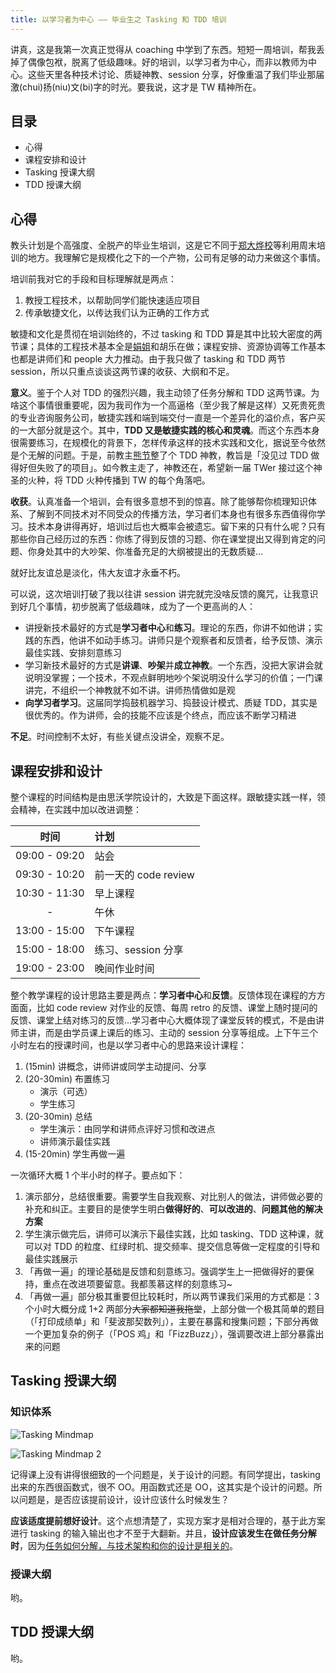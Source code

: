 ```yaml
---
title: 以学习者为中心 —— 毕业生之 Tasking 和 TDD 培训
---
```


讲真，这是我第一次真正觉得从 coaching 中学到了东西。短短一周培训，帮我丢掉了偶像包袱，脱离了低级趣味。好的培训，以学习者为中心，而非以教师为中心。这些天里各种技术讨论、质疑神教、session 分享，好像重温了我们毕业那届激(chui)扬(niu)文(bi)字的时光。要我说，这才是 TW 精神所在。

## 目录

* 心得
* 课程安排和设计
* Tasking 授课大纲
* TDD 授课大纲

## 心得

教头计划是个高强度、全脱产的毕业生培训，这是它不同于[郑大烨校][]等利用周末培训的地方。我理解它是规模化之下的一个产物，公司有足够的动力来做这个事情。

培训前我对它的手段和目标理解就是两点：

1.  教授工程技术，以帮助同学们能快速适应项目
2.  传承敏捷文化，以传达我们认为正确的工作方式

敏捷和文化是贯彻在培训始终的，不过 tasking 和 TDD 算是其中比较大密度的两节课；具体的工程技术基本全是[娟姐][dujuan.in]和胡乐在做；课程安排、资源协调等工作基本也都是讲师们和 people 大力推动。由于我只做了 tasking 和 TDD 两节 session，所以只重点谈谈这两节课的收获、大纲和不足。

**意义**。鉴于个人对 TDD 的强烈兴趣，我主动领了任务分解和 TDD 这两节课。为啥这个事情很重要呢，因为我司作为一个高逼格（至少我了解是这样）又死贵死贵的专业咨询服务公司，敏捷实践和端到端交付一直是一个差异化的溢价点，客户买的一大部分就是这个。其中，**TDD 又是敏捷实践的核心和灵魂**。而这个东西本身很需要练习，在规模化的背景下，怎样传承这样的技术实践和文化，据说至今依然是个无解的问题。于是，前教主[熊节][]整了个 TDD 神教，教旨是「没见过 TDD 做得好但失败了的项目」。如今教主走了，神教还在，希望新一届 TWer 接过这个神圣的火种，将 TDD 火种传播到 TW 的每个角落吧。

**收获**。认真准备一个培训，会有很多意想不到的惊喜。除了能够帮你梳理知识体系、了解到不同技术对不同受众的传播方法，学习者们本身也有很多东西值得你学习。技术本身讲得再好，培训过后也大概率会被遗忘。留下来的只有什么呢？只有那些你自己经历过的东西：你练了得到反馈的习题、你在课堂提出又得到肯定的问题、你身处其中的大吵架、你准备充足的大纲被提出的无数质疑…

就好比友谊总是淡化，伟大友谊才永垂不朽。

可以说，这次培训打破了我以往讲 session 讲完就完没啥反馈的魔咒，让我意识到好几个事情，初步脱离了低级趣味，成为了一个更高尚的人：

* 讲授新技术最好的方式是**学习者中心**和**练习**。理论的东西，你讲不如他讲；实践的东西，他讲不如动手练习。讲师只是个观察者和反馈者，给予反馈、演示最佳实践、安排刻意练习
* 学习新技术最好的方式是**讲课**、**吵架**并**成立神教**。一个东西，没把大家讲会就说明没掌握；一个技术，不观点鲜明地吵个架说明没什么学习的价值；一门课讲完，不组织一个神教就不如不讲。讲师热情做如是观
* **向学习者学习**。这届同学捣鼓机器学习、捣鼓设计模式、质疑 TDD，其实是很优秀的。作为讲师，会的技能不应该是个终点，而应该不断学习精进

**不足**。时间控制不太好，有些关键点没讲全，观察不足。

## 课程安排和设计

整个课程的时间结构是由思沃学院设计的，大致是下面这样。跟敏捷实践一样，领会精神，在实践中加以改进调整：

|     时间      | 计划                 |
| :-----------: | :------------------- |
| 09:00 - 09:20 | 站会                 |
| 09:30 - 10:20 | 前一天的 code review |
| 10:30 - 11:30 | 早上课程             |
|       -       | 午休                 |
| 13:00 - 15:00 | 下午课程             |
| 15:00 - 18:00 | 练习、session 分享   |
| 19:00 - 23:00 | 晚间作业时间         |

整个教学课程的设计思路主要是两点：**学习者中心**和**反馈**。反馈体现在课程的方方面面，比如 code review 对作业的反馈、每周 retro 的反馈、课堂上随时提问的反馈、课堂上结对练习的反馈…学习者中心大概体现了课堂反转的模式，不是由讲师主讲，而是由学员课上课后的练习、主动的 session 分享等组成。上下午三个小时左右的授课时间，也是以学习者中心的思路来设计课程：

1.  (15min) 讲概念，讲师讲或同学主动提问、分享
2.  (20-30min) 布置练习
    * 演示（可选）
    * 学生练习
3.  (20-30min) 总结
    * 学生演示：由同学和讲师点评好习惯和改进点
    * 讲师演示最佳实践
4.  (15-20min) 学生再做一遍

一次循环大概 1 个半小时的样子。要点如下：

1.  演示部分，总结很重要。需要学生自我观察、对比别人的做法，讲师做必要的补充和纠正。主要目的是使学生明白**做得好的**、**可以改进的**、**问题其他的解决方案**
2.  学生演示做完后，讲师可以演示下最佳实践，比如 tasking、TDD 这种课，就可以对 TDD 的粒度、红绿时机、提交频率、提交信息等做一定程度的引导和最佳实践展示
3.  「再做一遍」的理论基础是反馈和刻意练习。强调学生上一把做得好的要保持，重点在改进项要留意。我都羡慕这样的刻意练习~
4.  「再做一遍」部分极其重要但比较耗时，所以两节课我们采用的方式都是：3 个小时大概分成 1+2 两部分~~大家都知道我拖堂~~，上部分做一个极其简单的题目（「打印成绩单」和「斐波那契数列」），主要在暴露和搜集问题；下部分再做一个更加复杂的例子（「POS 鸡」和「FizzBuzz」），强调要改进上部分暴露出来的问题

## Tasking 授课大纲

### 知识体系

![Tasking Mindmap](https://user-images.githubusercontent.com/11895199/45260147-fe60ca80-b411-11e8-9634-71cdb44b06c0.png)

![Tasking Mindmap 2](https://user-images.githubusercontent.com/11895199/45260255-9790e080-b414-11e8-93b1-f9c869fba1ce.png)

记得课上没有讲得很细致的一个问题是，关于设计的问题。有同学提出，tasking 出来的东西很函数式，很不 OO。用函数式还是 OO，这其实是个设计的问题。所以问题是，是否应该提前设计，设计应该什么时候发生？

**应该适度提前想好设计**。这个点想清楚了，实现方案才是相对合理的，基于此方案进行 tasking 的输入输出也才不至于大翻新。并且，**设计应该发生在做任务分解时**，因为[任务如何分解，与技术架构和你的设计是相关的][design during tasking]。

### 授课大纲

哟。

## TDD 授课大纲

哟。

[郑大烨校]: http://weare.thoughtworkers.org/category/%E7%94%9F%E6%B4%BB/
[dujuan.in]: https://dujuan.in/
[熊节]: http://gigix.thoughtworkers.org/
[design during tasking]: https://blog.linesh.tw/#/post/2017-06-18-tdd-series-4-tdd-is-an-art-not-scientific
